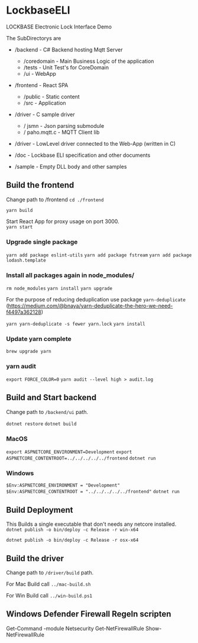 # LockbaseELI
LOCKBASE Electronic Lock Interface Demo

The SubDirectorys are 

* /backend - C# Backend hosting Mqtt Server
    * /coredomain - Main Business Logic of the application
    * /tests - Unit Test's for CoreDomain
    * /ui  - WebApp
* /frontend - React SPA 
    * /public   - Static content
    * /src  - Application

* /driver - C sample driver 
    * / jsmn   - Json parsing submodule
    * / paho.mqtt.c - MQTT Client lib

  

* /driver - LowLevel driver connected to the Web-App (written in C)
* /doc - Lockbase ELI specification and other documents
* /sample - Empty DLL body and other samples

## Build the frontend

Change path to /frontend
`cd ./frontend`

`yarn build`

Start React App for proxy usage on port 3000.  
`yarn start`

### Upgrade single package 

`yarn add package eslint-utils`
`yarn add package fstream`
`yarn add package lodash.template`

### Install all packages again in node_modules/

`rm node_modules`
`yarn install`
`yarn upgrade`

For the purpose of reducing deduplication use package `yarn-deduplicate`
(https://medium.com/@bnaya/yarn-deduplicate-the-hero-we-need-f4497a362128)

`yarn yarn-deduplicate -s fewer yarn.lock`
`yarn install`


### Update yarn complete 

`brew upgrade yarn`

### yarn audit 

`export FORCE_COLOR=0`
`yarn audit --level high > audit.log`

## Build and Start backend

Change path to `/backend/ui` path.

`dotnet restore`
`dotnet build`

### MacOS

`export ASPNETCORE_ENVIRONMENT=Development`
`export ASPNETCORE_CONTENTROOT=../../../../../frontend`
`dotnet run`

### Windows
`$Env:ASPNETCORE_ENVIRONMENT = "Development"`
`$Env:ASPNETCORE_CONTENTROOT = "../../../../../frontend"`
`dotnet run`



## Build Deployment

This Builds a single executable that don't needs any netcore installed.
`dotnet publish -o bin/deploy -c Release -r win-x64`

`dotnet publish -o bin/deploy -c Release -r osx-x64`

## Build the driver 

Change path to `/driver/build` path. 

For Mac Build call `../mac-build.sh` 

For Win Build call `../win-build.ps1` 

## Windows Defender Firewall Regeln scripten 

Get-Command -module Netsecurity 
Get-NetFirewallRule
Show-NetFirewallRule



